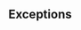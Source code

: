 <div id="title">

## Exceptions
</div>

<div id="body">

<include src="what/unit-inParent-asPanel.md" boilerplate />
<include src="how/unit-inParent-asPanel.md" boilerplate />
<include src="when/unit-inParent-asPanel.md" boilerplate />

</div>